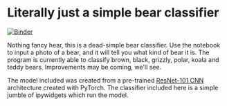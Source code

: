 # Literally just a simple bear classifier

[![Binder](https://mybinder.org/badge_logo.svg)](https://mybinder.org/v2/gh/thornjad/bear-detector/main?urlpath=%2Fvoila%2Frender%2Fbear_detector.ipynb)

Nothing fancy hear, this is a dead-simple bear classifier. Use the notebook to input a photo of a bear, and it will tell you what kind of bear it is. The program is currently able to classify brown, black, grizzly, polar, koala and teddy bears. Improvements may be coming, we'll see.

The model included was created from a pre-trained [ResNet-101 CNN](https://arxiv.org/abs/1512.03385) architecture created with PyTorch. The classifier included here is a simple jumble of ipywidgets which run the model.
